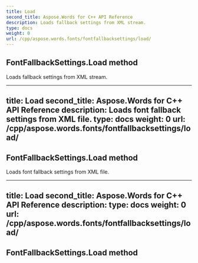 ```yaml
---
title: Load
second_title: Aspose.Words for C++ API Reference
description: Loads fallback settings from XML stream. 
type: docs
weight: 0
url: /cpp/aspose.words.fonts/fontfallbacksettings/load/
---
```

## FontFallbackSettings.Load method


Loads fallback settings from XML stream.

---
title: Load
second_title: Aspose.Words for C++ API Reference
description: Loads font fallback settings from XML file. 
type: docs
weight: 0
url: /cpp/aspose.words.fonts/fontfallbacksettings/load/
---
## FontFallbackSettings.Load method


Loads font fallback settings from XML file.

---
title: Load
second_title: Aspose.Words for C++ API Reference
description: 
type: docs
weight: 0
url: /cpp/aspose.words.fonts/fontfallbacksettings/load/
---
## FontFallbackSettings.Load method




